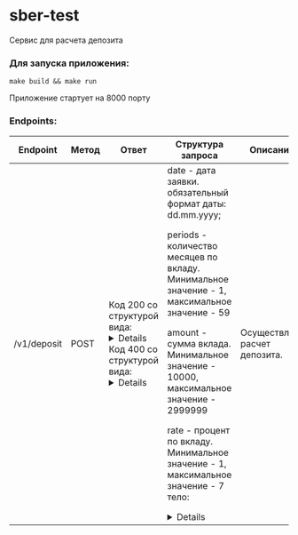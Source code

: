 # sber-test
Сервис для расчета депозита



### Для запуска приложения:

```
make build && make run
```

Приложение стартует на 8000 порту


### Endpoints:

|Endpoint             |Метод|Ответ            |Структура запроса|Описание|
|---------------------|-----|----------------------------------------------------------------------------------------------------|---|---|
|/v1/deposit|POST  |Код 200 со структурой вида:<details><pre>{<p>    "31.01.2021":"10050",</p><p>    "28.02.2021":"10100.25",</p><p>    "31.03.2021":"10150.75",</p><p>...</p>}<p> </details>Код 400 со структурой вида: <details><pre>{<p>    "error":"описание ошибки"}</details>|date - дата заявки. обязательный формат даты: dd.mm.yyyy;<p>periods - количество месяцев по вкладу. Минимальное значение - 1, максимальное значение - 59<p>amount - сумма вклада. Минимальное значение - 10000, максимальное значение - 2999999<p>rate - процент по вкладу. Минимальное значение - 1, максимальное значение - 7 тело:<details><pre>{<p>    "date":"31.01.2021",</p><p>    "periods":3,</p><p>    "amount": 10000,</p><p>    "rate":6</p><p>}</pre></details>|Осуществляет расчет депозита.|